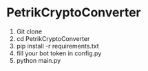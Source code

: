 # PetrikCryptoConverter

1. Git clone
2. cd PetrikCryptoConverter
3. pip install -r requirements.txt
4. fill your bot token in config.py
5. python main.py
